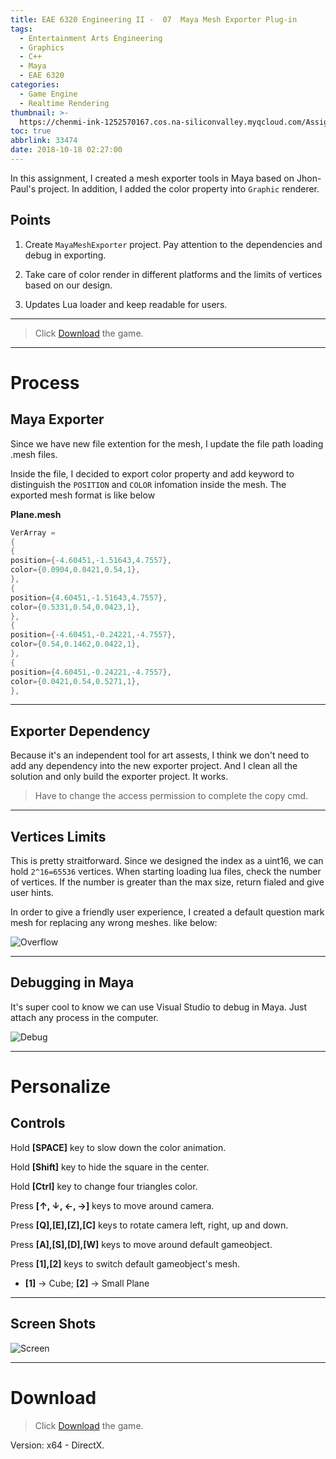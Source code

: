 ```yaml
---
title: EAE 6320 Engineering II -  07  Maya Mesh Exporter Plug-in
tags:
  - Entertainment Arts Engineering
  - Graphics
  - C++
  - Maya
  - EAE 6320
categories:
  - Game Engine
  - Realtime Rendering
thumbnail: >-
  https://chenmi-ink-1252570167.cos.na-siliconvalley.myqcloud.com/AssignSevenBanner.PNG
toc: true
abbrlink: 33474
date: 2018-10-18 02:27:00
---
```




In this assignment, I created a mesh exporter tools in Maya based on Jhon-Paul's project. In addition, I added the color property into <code>Graphic</code> renderer. 



<!--more--> 


## Points 
1. Create <code>MayaMeshExporter</code> project. Pay attention to the dependencies and debug in exporting.

2. Take care of color render in different platforms and the limits of vertices based on our design.

3. Updates Lua loader and keep readable for users.

***
> Click [Download](https://chenmi-ink-1252570167.cos.na-siliconvalley.myqcloud.com/EAE6320Zip/AssignSevenMyGame_.zip ) the game.

***


# Process

## Maya Exporter

Since we have new file extention for the mesh, I update the file path loading .mesh files.

Inside the file, I decided to export color property and add keyword to distinguish the <code>POSITION</code> and <code>COLOR</code> infomation inside the mesh. The exported mesh format is like below

**Plane.mesh**
```C++
VerArray =
{
{
position={-4.60451,-1.51643,4.7557},
color={0.0904,0.0421,0.54,1},
},
{
position={4.60451,-1.51643,4.7557},
color={0.5331,0.54,0.0423,1},
},
{
position={-4.60451,-0.24221,-4.7557},
color={0.54,0.1462,0.0422,1},
},
{
position={4.60451,-0.24221,-4.7557},
color={0.0421,0.54,0.5271,1},
},
```

***

## Exporter Dependency

Because it's an independent tool for art assests, I think we don't need to add any dependency into the new exporter project. And I clean all the solution and only build the exporter project. It works.

> Have to change the access permission to complete the copy cmd.

***

## Vertices Limits

This is pretty straitforward. Since we designed the index as a uint16, we can hold <code>2^16=65536</code> vertices.  When starting loading lua files, check the number of vertices. If the number is greater than the max size, return fialed and give user hints. 

In order to give a friendly user experience, I created a default question mark mesh for replacing any wrong meshes. like below:

![Overflow](https://chenmi-ink-1252570167.cos.na-siliconvalley.myqcloud.com/AssignSevenQuestionMissing.PNG)



***
## Debugging in Maya

It's super cool to know we can use Visual Studio to debug in Maya. Just attach any process in the computer.

![Debug](https://chenmi-ink-1252570167.cos.na-siliconvalley.myqcloud.com/AssignSevenezgif.com-optimize.gif)


***

# Personalize

## Controls

Hold **[SPACE]** key to slow down the color animation. 

Hold **[Shift]** key to hide the square in the center.

Hold **[Ctrl]** key to change four triangles color.

Press **[↑, ↓, ←, →]** keys to move around camera. 

Press **[Q],[E],[Z],[C]** keys to rotate camera left, right, up and down.

Press **[A],[S],[D],[W]** keys to move around default gameobject.

Press **[1],[2]** keys to switch default gameobject's mesh. 
- **[1]** -> Cube; **[2]** -> Small Plane

***

## Screen Shots

![Screen](https://chenmi-ink-1252570167.cos.na-siliconvalley.myqcloud.com/AssignSevenezgif.com-optimize%20%282%29.gif)


***


# Download

> Click [Download](https://chenmi-ink-1252570167.cos.na-siliconvalley.myqcloud.com/EAE6320Zip/AssignSevenMyGame_.zip ) the game.

Version: x64 - DirectX.
